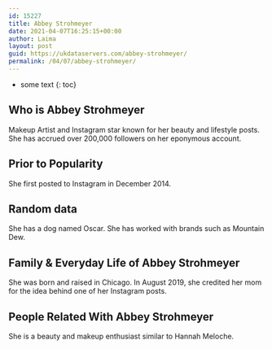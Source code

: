 ```yaml
---
id: 15227
title: Abbey Strohmeyer
date: 2021-04-07T16:25:15+00:00
author: Laima
layout: post
guid: https://ukdataservers.com/abbey-strohmeyer/
permalink: /04/07/abbey-strohmeyer/
---
```


* some text
{: toc}


## Who is Abbey Strohmeyer
                  
                  
                  
Makeup Artist and Instagram star known for her beauty and lifestyle posts. She has accrued over 200,000 followers on her eponymous account.
                  
              
            
              
            
                
                
                
## Prior to Popularity
                  
                  
                  
She first posted to Instagram in December 2014.
                  
              
            
              
            
                
                
                
## Random data
                  
                  
                  
She has a dog named Oscar. She has worked with brands such as Mountain Dew. 
                  
              
            
              
            
                
                
                
## Family & Everyday Life of Abbey Strohmeyer
                  
                  
                  
She was born and raised in Chicago. In August 2019, she credited her mom for the idea behind one of her Instagram posts.
                  
              
            
              
            
                
                
                
## People Related With Abbey Strohmeyer
                  
                  
                  
She is a beauty and makeup enthusiast similar to Hannah Meloche.
                  
              
            
              
            
                
              
            
              
              
            
            
              
            
          
          
          